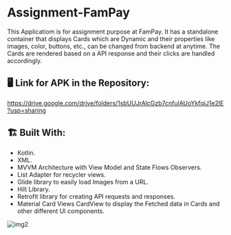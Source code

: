 # Assignment-FamPay

This Applicatiom is for assignment purpose at FamPay. It has a standalone container that displays Cards which are Dynamic and their properties like images, color, buttons, etc., can be changed from backend at anytime. The Cards are rendered based on a API response and their clicks are handled accordingly. 

## 🖥️ Link for APK in the Repository:
https://drive.google.com/drive/folders/1sbUUJrAlcGzb7cnfulAUoYkfqiJ1e2lE?usp=sharing

## 🏗 Built With:
- Kotlin.
- XML.
- MVVM Architecture with View Model and State Flows Observers.
- List Adapter for recycler views.
- Glide library to easily load Images from a URL.
- Hilt Library.
- Retrofit library for creating API requests and responses.
- Material Card Views CardView to display the Fetched data in Cards and other different UI components.

![img2](https://user-images.githubusercontent.com/70480242/179341070-60244c25-b4f4-44b7-85a1-02609ad8874b.jpg)
